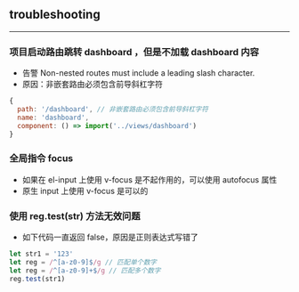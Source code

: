 ## troubleshooting
----------
### 项目启动路由跳转 dashboard ，但是不加载 dashboard 内容  
* 告警 Non-nested routes must include a leading slash character.   
* 原因：非嵌套路由必须包含前导斜杠字符
```js
{
  path: '/dashboard', // 非嵌套路由必须包含前导斜杠字符
  name: 'dashboard',
  component: () => import('../views/dashboard')
}
```

### 全局指令 focus 
* 如果在 el-input 上使用 v-focus 是不起作用的，可以使用 autofocus 属性
* 原生 input 上使用 v-focus 是可以的

### 使用 reg.test(str) 方法无效问题
* 如下代码一直返回 false，原因是正则表达式写错了
```js
let str1 = '123'
let reg = /^[a-z0-9]$/g // 匹配单个数字
let reg = /^[a-z0-9]+$/g // 匹配多个数字
reg.test(str1)
```